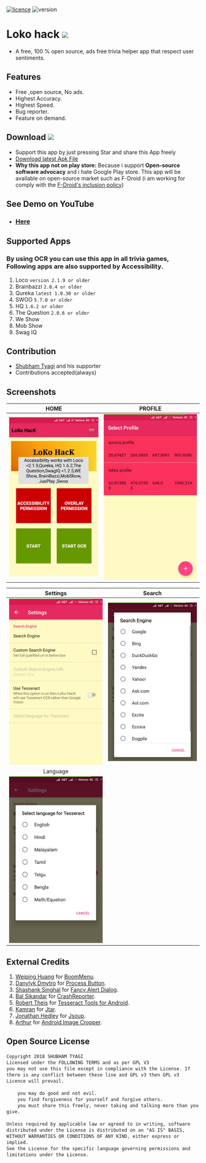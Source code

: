 [![licence](https://img.shields.io/badge/Licence-GPLv3-red.svg)](https://github.com/SubhamTyagi/loco-answers/blob/master/LICENSE) 
![version](https://img.shields.io/badge/Version-2.0-green.svg)


# Loko hack  <a target="_blank" href="https://paypal.me/shubhamtyagi1" title="Donate using PayPal"><img src="https://img.shields.io/badge/paypal-donate-yellow.svg" /></a>

* A free, 100 % open source, ads free trivia helper app that respect user sentiments.
## Features
* Free ,open source, No ads.
* Highest Accuracy.
* Highest Speed.
* Bug reporter.
* Feature on demand.
## Download <a target="_blank" href="https://paypal.me/shubhamtyagi1" title="Donate using PayPal"><img src="https://img.shields.io/badge/paypal-donate-yellow.svg" /></a>

* Support this app by just pressing Star and share this App freely
* [Download latest Apk File](https://github.com/SubhamTyagi/loco-answers/releases)
* **Why this app not on play store:** Because i support **Open-source software advocacy** and i hate Google Play store. This app will be available on open-source market such as F-Droid (i am working for comply with the [F-Droid's inclusion policy](https://f-droid.org/docs/Inclusion_Policy/?title=Inclusion_Policy))
## See Demo on YouTube
* ### [Here](https://youtu.be/H0LvFNW_svA)
## Supported Apps
### By using OCR you can use this app in all trivia games, Following apps are also supported by Accessibility. 
1. Loco `version 2.1.9 or older`
2. Brainbazzi `2.0.4 or older`
3. Qureka `latest 1.0.30 or older`
4. SWOO `5.7.0 or older`
5. HQ `1.6.2 or older`
6. The Question `2.0.6 or older`
8. We Show 
9. Mob Show
10. Swag IQ

## Contribution
* [Shubham Tyagi](https://subhamtyagi.github.io/) and his supporter
* Contributions accepted(always)

## Screenshots
| HOME | PROFILE |
|:-:|:-:|
| ![home](/.github/assets/home.jpg?raw=true "home") | ![profile](/.github/assets/profile.jpg?raw=true "profile") |

| Settings |Search| 
|:-:|:-:|
|![Settings](/.github/assets/settings.jpg?raw=true "Settings") | ![profile](/.github/assets/search.jpg?raw=true "Search")|
|Language|
| ![Language](/.github/assets/language.jpg?raw=true "Language")|

## External Credits

 1. [Weiping Huang](https://nightonke.outlook.io) for [BoomMenu](https://github.com/Nightonke/BoomMenu).
 2. [Danylyk Dmytro](https://dmytrodanylyk.com/) for  [Process Button](https://github.com/dmytrodanylyk/android-process-button).
 3. [Shashank Singhal](Shashank02051997.github.io) for [Fancy Alert Dialog](https://github.com/Shashank02051997/FancyAlertDialog-Android).
 4. [Bal Sikandar](balsikandar.github.io) for [CrashReporter](https://github.com/MindorksOpenSource/CrashReporter).
 5. [Robert Theis](http://www.rmtheis.com/) for [Tesseract Tools for Android](https://github.com/rmtheis/tess-two).
 6. [Kamran](http://kamranzafar.github.com/) for [Jtar](https://github.com/kamranzafar/jtar).
 7. [Jonathan Hedley](http://jonathanhedley.com) for [Jsoup](https://jsoup.org/).
 8. [Arthur](http://TheArtOfDev.com/) for [Android Image Cropper](https://github.com/ArthurHub/Android-Image-Cropper).


## Open Source License

    Copyright 2018 SHUBHAM TYAGI
    Licensed under the FOLLOWING TERMS and as per GPL V3
    you may not use this file except in compliance with the License. If there is any conflict between these line and GPL v3 then GPL v3 Licence will prevail. 
  
        you may do good and not evil.
        you find forgiveness for yourself and forgive others.
        you must share this freely, never taking and talking more than you give.
          
    Unless required by applicable law or agreed to in writing, software
    distributed under the License is distributed on an "AS IS" BASIS, 
    WITHOUT WARRANTIES OR CONDITIONS OF ANY KIND, either express or implied.
    See the License for the specific language governing permissions and
    limitations under the License.
  
 